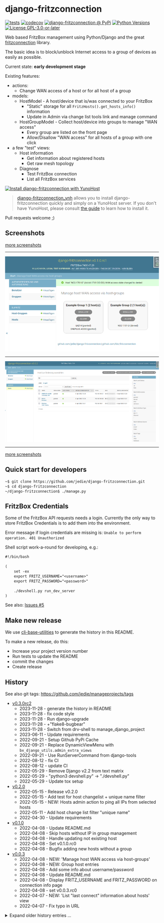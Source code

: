 # django-fritzconnection

[![tests](https://github.com/jedie/django-fritzconnection/actions/workflows/tests.yml/badge.svg?branch=main)](https://github.com/jedie/django-fritzconnection/actions/workflows/tests.yml)
[![codecov](https://codecov.io/github/jedie/django_fritzconnection/branch/main/graph/badge.svg)](https://app.codecov.io/github/jedie/django_fritzconnection)
[![django-fritzconnection @ PyPi](https://img.shields.io/pypi/v/django-fritzconnection?label=django-fritzconnection%20%40%20PyPi)](https://pypi.org/project/django-fritzconnection/)
[![Python Versions](https://img.shields.io/pypi/pyversions/django-fritzconnection)](https://github.com/jedie/django-fritzconnection/blob/main/pyproject.toml)
[![License GPL-3.0-or-later](https://img.shields.io/pypi/l/django-fritzconnection)](https://github.com/jedie/django-fritzconnection/blob/main/LICENSE)

Web based FritzBox management using Python/Django and the great [fritzconnection](https://github.com/kbr/fritzconnection) library.

The basic idea is to block/unblock Internet access to a group of devices as easily as possible.

Current state: **early development stage**

Existing features:

* actions:
  * Change WAN access of a host or for all host of a group
* models:
  * HostModel - A host/device that is/was connected to your FritzBox
    * "Static" storage for all `FritzHosts().get_hosts_info()` information
    * Update in Admin via change list tools link and manage command
  * HostGroupModel - Collect host/device into groups to manage "WAN access"
    * Every group are listed on the front page
    * Allow/Disallow "WAN access" for all hosts of a group with one click
* a few "test" views:
  * Host information
    * Get information about registered hosts
    * Get raw mesh topology
  * Diagnose
    * Test FritzBox connection
    * List all FritzBox services


[![Install django-fritzconnection with YunoHost](https://install-app.yunohost.org/install-with-yunohost.svg)](https://install-app.yunohost.org/?app=django-fritzconnection)

> [django-fritzconnection_ynh](https://github.com/YunoHost-Apps/django-fritzconnection_ynh) allows you to install django-fritzconnection quickly and simply on a YunoHost server. If you don't have YunoHost, please consult [the guide](https://yunohost.org/#/install) to learn how to install it.

Pull requests welcome ;)


## Screenshots

[more screenshots](https://github.com/jedie/jedie.github.io/tree/master/screenshots/django-fritzconnection)

----

![Group Management](https://raw.githubusercontent.com/jedie/jedie.github.io/master/screenshots/django-fritzconnection/v0.1.0.rc1%20-%20Group%20Management.png)

----

![Host Change List](https://raw.githubusercontent.com/jedie/jedie.github.io/master/screenshots/django-fritzconnection/v0.0.2%20-%20hosts%20change%20list.png)

----

[more screenshots](https://github.com/jedie/jedie.github.io/tree/master/screenshots/django-fritzconnection)


## Quick start for developers

```
~$ git clone https://github.com/jedie/django-fritzconnection.git
~$ cd django-fritzconnection
~/django-fritzconnection$ ./manage.py
```

## FritzBox Credentials

Some of the FritzBox API requests needs a login. Currently the only way to store FritzBox Credentials is to add them into the environment.

Error message if login credentials are missing is: `Unable to perform operation. 401 Unauthorized`

Shell script work-a-round for developing, e.g.:

```
#!/bin/bash

(
    set -ex
    export FRITZ_USERNAME="<username>"
    export FRITZ_PASSWORD="<password>"

    ./devshell.py run_dev_server
)
```
See also: [Issues #5](https://github.com/jedie/django-fritzconnection/issues/5)


## Make new release

We use [cli-base-utilities](https://github.com/jedie/cli-base-utilities#generate-project-history-base-on-git-commitstags) to generate the history in this README.


To make a new release, do this:

* Increase your project version number
* Run tests to update the README
* commit the changes
* Create release


## History

See also git tags: https://github.com/jedie/manageprojects/tags

[comment]: <> (✂✂✂ auto generated history start ✂✂✂)

* [v0.3.0rc2](https://github.com/jedie/django-fritzconnection/compare/v0.2.0...v0.3.0rc2)
  * 2023-11-28 - generate the history in README
  * 2023-11-28 - fix code style
  * 2023-11-28 - Run django-upgrade
  * 2023-11-28 - +"flake8-bugbear"
  * 2023-11-28 - Switch from drv-shell to manage_django_project
  * 2023-06-11 - Update requirements
  * 2022-09-21 - Setup Github PyPi Cache
  * 2022-09-21 - Replace DynamicViewMenu with `bx_django_utils.admin_extra_views`
  * 2022-09-21 - Use RunServerCommand from django-tools
  * 2022-08-12 - fix CI
  * 2022-08-12 - update CI
  * 2022-05-29 - Remove Django v2.2 from text matrix
  * 2022-05-29 - "python3 devshell.py" -> "./devshell.py"
  * 2022-05-29 - Update tox setup
* [v0.2.0](https://github.com/jedie/django-fritzconnection/compare/v0.1.0...v0.2.0)
  * 2022-05-15 - Release v0.2.0
  * 2022-05-15 - Add test for host changelist + unique name filter
  * 2022-05-15 - NEW: Hosts admin action to ping all IPs from selected hosts
  * 2022-05-11 - Add host change list filter "unique name"
  * 2022-04-30 - Update requirements
* [v0.1.0](https://github.com/jedie/django-fritzconnection/compare/v0.0.3...v0.1.0)
  * 2022-04-08 - Update README.md
  * 2022-04-08 - Skip hosts without IP in group management
  * 2022-04-08 - Handle updating not existing host
  * 2022-04-08 - Set v0.1.0.rc0
  * 2022-04-08 - Bugfix adding new hosts without a group
* [v0.0.3](https://github.com/jedie/django-fritzconnection/compare/v0.0.2...v0.0.3)
  * 2022-04-08 - NEW: 'Manage host WAN access via host-groups'
  * 2022-04-08 - NEW: Group host entries
  * 2022-04-08 - Add some info about username/password
  * 2022-04-08 - Update README.md
  * 2022-04-08 - Display FRITZ_USERNAME and FRITZ_PASSWORD on connection info page
  * 2022-04-08 - set v0.0.3.rc0
  * 2022-04-07 - NEW: 'List "last connect" information about hosts' view
  * 2022-04-07 - Fix typo in URL

<details><summary>Expand older history entries ...</summary>

* [v0.0.2](https://github.com/jedie/django-fritzconnection/compare/e9ef397...v0.0.2)
  * 2022-04-04 - Render tags under name in change list
  * 2022-04-04 - Reoder admin change list
  * 2022-04-02 - Update README.md
  * 2022-04-02 - Fix python version in github actions
  * 2022-04-02 - Support Python 3.7
  * 2022-04-02 - SUpport and test with Python 3.7 (for YunoHost)
  * 2022-04-01 - NEW First usable action: "Change WAN access of a host"
  * 2022-04-01 - Store "WAN access state" for every host
  * 2022-04-01 - Display the RAW mesh topology JSON data
  * 2022-04-01 - Store host IP v4 address from FritzBox
  * 2022-04-01 - Remove django "sites"
  * 2022-03-31 - Add translations
  * 2022-03-31 - Delete wrong translation files
  * 2022-03-31 - Add "HostModel" to store all "fh.get_hosts_info()" information
  * 2022-03-31 - Bugfix settings.BASE_PATH
  * 2022-03-31 - Raise traceback on manage command errors
  * 2022-03-31 - Add a view to list all registered hosts and change internet access for one host
  * 2022-03-31 - cleanup gitignore
  * 2022-03-31 - Add FritzBox connection information in admin header
  * 2022-03-31 - Catch and log FritzConnectionException
  * 2022-03-31 - Add django admin context to diagnose views
  * 2022-03-29 - Enhance 'List all FritzBox services'
  * 2022-03-29 - Add 'List all FritzBox services' view
  * 2022-03-29 - Add 'Test FritzBox connection' view to admin index
  * 2022-03-24 - fix version
  * 2022-03-24 - Bugfix "publish" command
  * 2022-03-24 - Update README
  * 2022-03-24 - fix tests
  * 2022-03-24 - Init project
  * 2022-03-24 - Initial commit

</details>


[comment]: <> (✂✂✂ auto generated history end ✂✂✂)
